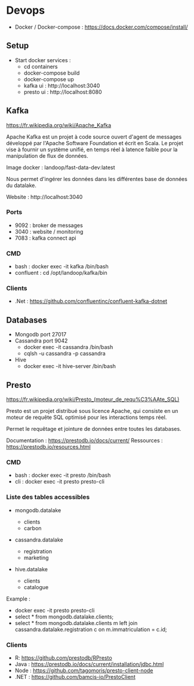 # Devops

- Docker / Docker-compose : https://docs.docker.com/compose/install/

## Setup

- Start docker services :
    - cd containers
    - docker-compose build
    - docker-compose up
    - kafka ui : http://localhost:3040
    - presto ui : http://localhost:8080

## Kafka 

https://fr.wikipedia.org/wiki/Apache_Kafka

Apache Kafka est un projet à code source ouvert d'agent de messages développé par l'Apache Software Foundation et écrit en Scala. Le projet vise à fournir un système unifié, en temps réel à latence faible pour la manipulation de flux de données.

Image docker : landoop/fast-data-dev:latest

Nous permet d'ingérer les données dans les différentes base de données du datalake.

Website : http://localhost:3040

### Ports 

- 9092 : broker de messages
- 3040 : website / monitoring
- 7083 : kafka connect api

### CMD

- bash : docker exec -it kafka /bin/bash
- confluent : cd /opt/landoop/kafka/bin

### Clients 

- .Net : https://github.com/confluentinc/confluent-kafka-dotnet

## Databases

- Mongodb port 27017
- Cassandra port 9042
    - docker exec -it cassandra /bin/bash
    - cqlsh -u cassandra -p cassandra
- Hive
    - docker exec -it hive-server /bin/bash

## Presto 

https://fr.wikipedia.org/wiki/Presto_(moteur_de_requ%C3%AAte_SQL)

Presto est un projet distribué sous licence Apache, qui consiste en un moteur de requête SQL optimisé pour les interactions temps réel.

Permet le requêtage et jointure de données entre toutes les databases. 

Documentation : https://prestodb.io/docs/current/
Ressources : https://prestodb.io/resources.html

### CMD

- bash : docker exec -it presto /bin/bash
- cli : docker exec -it presto  presto-cli

### Liste des tables accessibles

- mongodb.datalake
    - clients
    - carbon

- cassandra.datalake
    - registration
    - marketing

- hive.datalake
    - clients
    - catalogue

Example : 

- docker exec -it presto  presto-cli
- select * from mongodb.datalake.clients;
- select * from mongodb.datalake.clients m left join cassandra.datalake.registration c on m.immatriculation = c.id;

### Clients 

- R: https://github.com/prestodb/RPresto
- Java : https://prestodb.io/docs/current/installation/jdbc.html 
- Node : https://github.com/tagomoris/presto-client-node
- .NET : https://github.com/bamcis-io/PrestoClient



